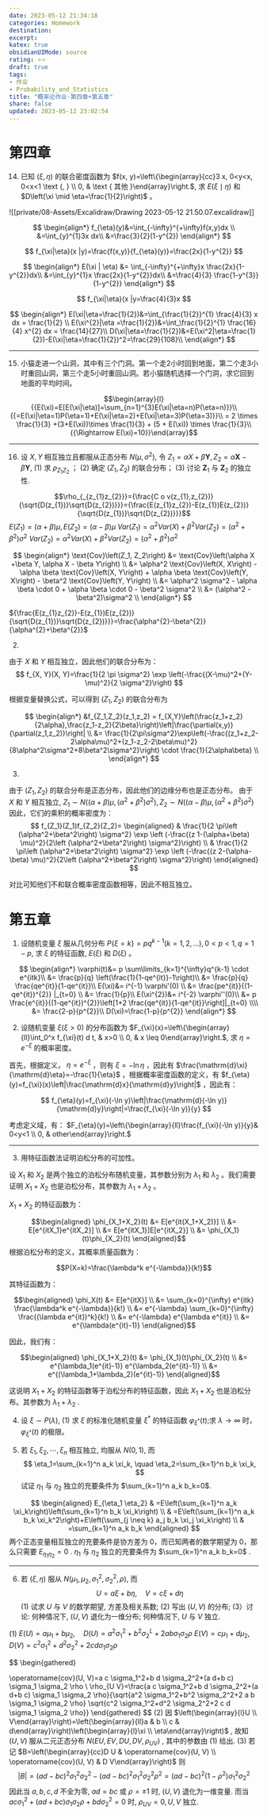 ```yaml
---
date: 2023-05-12 21:34:18
categories: Homework 
destination: 
excerpt: 
katex: true
obsidianUIMode: source
rating: ⭐⭐
draft: true
tags:  
- 作业 
- Probability_and_Statistics 
title: "概率论作业-第四章+第五章"
share: false
updated: 2023-05-12 23:02:54
---
```


# 第四章

14. 已知 $(\xi, \eta)$ 的联合密度函数为 $f(x, y)=\left\{\begin{array}{cc}3 x, 0<y<x, 0<x<1 \text {, } \\ 0, & \text { 其他 }\end{array}\right.$, 求 $E(\xi \mid \eta)$ 和 $D\left(\xi \mid \eta=\frac{1}{2}\right)$ 。

![[private/08-Assets/Excalidraw/Drawing 2023-05-12 21.50.07.excalidraw]]

$$
\begin{align*}
f_{\eta}(y)&=\int_{-\infty}^{+\infty}f(x,y)dx \\
&=\int_{y}^{1}3x dx\\
&=\frac{3}{2}(1-y^{2})
\end{align*}
$$

$$
f_{\xi|\eta}(x |y)=\frac{f(x,y)}{f_{\eta}(y)}=\frac{2x}{1-y^{2}}
$$

$$
\begin{align*}
E(\xi | \eta) &= \int_{-\infty}^{+\infty}x \frac{2x}{1-y^{2}}dx\\
&=\int_{y}^{1}x \frac{2x}{1-y^{2}}dx\\
&=\frac{4}{3} \frac{1-y^{3}}{1-y^{2}}
\end{align*}
$$

$$
f_{\xi|\eta}(x |y=\frac{4}{3}x
$$

$$
\begin{align*}
E(\xi|\eta=\frac{1}{2})&=\int_{\frac{1}{2}}^{1} \frac{4}{3} x dx = \frac{1}{2} \\
E(\xi^{2}|\eta =\frac{1}{2})&=\int_\frac{1}{2}^{1} \frac{16}{4} x^{2} dx = \frac{14}{27}\\
D(\xi|\eta=\frac{1}{2})&=E(\xi^2|\eta=\frac{1}{2})-E(\xi|\eta=\frac{1}{2})^2=\frac{29}{108}\\
\end{align*}
$$

---

15. 小猫走进一个山洞，其中有三个门洞。第一个走2小时回到地面，第二个走3小时重回山洞，第三个走5小时重回山洞。若小猫随机选择一个门洞，求它回到地面的平均时间。

$$\begin{array}{l}{{E(\xi)=E[E(\xi|\eta)]=\sum_{n=1}^{3}E(\xi|\eta=n)P(\eta=n)}}\\ {{=E(\xi|\eta=1)P(\eta=1)+E(\xi|\eta=2)+E(\xi|\eta=3)P(\eta=3)}}\\ 
= 2 \times \frac{1}{3} +(3+E(\xi))\times \frac{1}{3} + (5 + E(\xi)) \times \frac{1}{3}\\
{{\Rightarrow E(\xi)=10}}\end{array}$$ 


---


16. 设 $X, Y$ 相互独立且都服从正态分布 $N\left(\mu, \sigma^2\right)$, 令 $Z_1=\alpha X+\beta \boldsymbol{Y}, Z_2=\alpha \boldsymbol{X}-\beta \boldsymbol{Y}$,
    (1) 求 $\rho_{Z_1 Z_2}$ ；
    (2) 确定 $\left(Z_1, Z_2\right)$ 的联合分布；
    (3) 讨论 $\mathbf{Z}_1$ 与 $\mathbf{Z}_2$ 的独立性.





$$\rho_{_{z_{1}z_{2}}}={\frac{C o v(z_{1},z_{2})}{\sqrt{D(z_{1})}\sqrt{D(z_{2})}}}={\frac{E(z_{1}z_{2})-E(z_{1})E(z_{2})}{\sqrt{D(z_{1})}\sqrt{D(z_{2})}}}$$
$E(Z_{1})=(\alpha+ \beta) \mu, E(Z_{2})=(\alpha - \beta) \mu$ 
$Var(Z_{1})=\alpha^{2}Var(X)+\beta^{2}Var(Z_{2})=(\alpha^{2}+\beta^{2})\sigma^{2}$
$Var(Z_{2})=\alpha^{2}Var(X)+\beta^{2}Var(Z_{2})=(\alpha^{2}+\beta^{2})\sigma^{2}$

$$
\begin{align*}
\text{Cov}\left(Z_1, Z_2\right) &= \text{Cov}\left(\alpha X +\beta Y, \alpha X - \beta Y\right) \\ &= \alpha^2 \text{Cov}\left(X, X\right) - \alpha \beta \text{Cov}\left(X, Y\right) + \alpha \beta \text{Cov}\left(Y, X\right) - \beta^2 \text{Cov}\left(Y, Y\right) \\ &= \alpha^2 \sigma^2 - \alpha \beta \cdot 0 + \alpha \beta \cdot 0 - \beta^2 \sigma^2 \\ &= (\alpha^2 - \beta^2)\sigma^2 \\
\end{align*}
$$


${\frac{E(z_{1}z_{2})-E(z_{1})E(z_{2})}{\sqrt{D(z_{1})}\sqrt{D(z_{2})}}}=\frac{\alpha^{2}-\beta^{2}}{\alpha^{2}+\beta^{2}}$


2.
由于 $X$ 和 $Y$ 相互独立，因此他们的联合分布为：
$$
f_{X, Y}(X, Y)=\frac{1}{2 \pi \sigma^2} \exp \left(-\frac{(X-\mu)^2+(Y-\mu)^2}{2 \sigma^2}\right)
$$

根据变量替换公式，可以得到 $(Z_1​,Z_2​)$ 的联合分布为

$$
\begin{align*} &f_{Z_1,Z_2}(z_1,z_2) = f_{X,Y}\left(\frac{z_1+z_2}{2\alpha},\frac{z_1-z_2}{2\beta}\right)\left|\frac{\partial(x,y)}{\partial(z_1,z_2)}\right| \\ &= \frac{1}{2\pi\sigma^2}\exp\left(-\frac{(z_1+z_2-2\alpha\mu)^2+(z_1-z_2-2\beta\mu)^2}{8\alpha^2\sigma^2+8\beta^2\sigma^2}\right) \cdot \frac{1}{2\alpha\beta} \\
\end{align*}
$$



3.
由于 $(Z_1​,Z_2​)$ 的联合分布是正态分布，因此他们的边缘分布也是正态分布。
由于 $X$ 和 $Y$ 相互独立, $Z_1 \sim N\left((\alpha+\beta) \mu,\left(\alpha^2+\beta^2\right) \sigma^2\right) ,Z_2 \sim N\left((\alpha-\beta) \mu,\left(\alpha^2+\beta^2\right) \sigma^2\right)$ 因此，它们的乘积的概率密度为：
$$
f_{Z_1}(Z_1)f_{Z_2}(Z_2)=
\begin{aligned}
& \frac{1}{2 \pi\left (\alpha^2+\beta^2\right) \sigma^2} \exp \left (-\frac{(z 1-(\alpha+\beta) \mu)^2}{2\left (\alpha^2+\beta^2\right) \sigma^2}\right) \\
& \frac{1}{2 \pi\left (\alpha^2+\beta^2\right) \sigma^2} \exp \left (-\frac{(z 2-(\alpha-\beta) \mu)^2}{2\left (\alpha^2+\beta^2\right) \sigma^2}\right)
\end{aligned}
$$

对比可知他们不和联合概率密度函数相等，因此不相互独立。


# 第五章

1. 设随机变量 $\xi$ 服从几何分布 $P\{\xi=k\}=p q^{k-1}(k=1,2, \ldots), 0<p<1, q=1-p$, 求 $\xi$ 的特征函数, $E(\xi)$ 和 $D(\xi)$ 。

$$
\begin{align*}
\varphi(t)&= p \sum\limits_{k=1}^{\infty}q^{k-1} \cdot e^{itk}\\
&= \frac{p}{q} \left(\frac{1}{1-qe^{it}}-1\right)\\
&= \frac{p}{q} \frac{qe^{it}}{1-qe^{it}}\\
E(\xi)&= i^{-1} \varphi'(0) \\
&= \frac{pe^{it}}{(1-qe^{it})^{2}} |_{t=0} \\
&= \frac{1}{p}\\
E(\xi^{2})&= i^{-2} \varphi''(0)\\
&= p \frac{e^{it}}{(1-qe^{it})^{2}}\left[1+2 \frac{qe^{it}}{1-qe^{it}}\right]|_{t=0} \\\\
&= \frac{2-p}{p^{2}}\\
D(\xi)=\frac{1-p}{p^{2}}
\end{align*}
$$



2. 设随机变量 $\xi(\xi>0)$ 的分布函数为 $F_{\xi}(x)=\left\{\begin{array}{ll}\int_0^x f_{\xi}(t) d t, & x>0 \\ 0, & x \leq 0\end{array}\right.$, 求 $\eta=e^{-\xi}$ 的概率密度。

首先，根据定义， $\eta=e^{-\xi}$ ，则有 $\xi=-\ln\eta$ ，因此有 $\frac{\mathrm{d}\xi}{\mathrm{d}\eta}=-\frac{1}{\eta}$ ，根据概率密度函数的定义，有 $f_{\eta}(y)=f_{\xi}(x)\left|\frac{\mathrm{d}x}{\mathrm{d}y}\right|$ ，因此有：

$$
f_{\eta}(y)=f_{\xi}(-\ln y)\left|\frac{\mathrm{d}(-\ln y)}{\mathrm{d}y}\right|=\frac{f_{\xi}(-\ln y)}{y}
$$

考虑定义域，有： $F_{\eta}(y)=\left\{\begin{array}{ll}\frac{f_{\xi}(-\ln y)}{y}& 0<y<1 \\ 0, & other\end{array}\right.$


---

3. 用特征函数法证明泊松分布的可加性。 

设 $X_1$ 和 $X_2$ 是两个独立的泊松分布随机变量，其参数分别为 $\lambda_1$ 和 $\lambda_2$ 。我们需要证明 $X_1+X_2$ 也是泊松分布，其参数为 $\lambda_1+\lambda_2$ 。

$X_1+X_2$ 的特征函数为：

$$\begin{aligned} \phi_{X_1+X_2}(t) &= E[e^{it(X_1+X_2)}] \\ &= E[e^{itX_1}e^{itX_2}] \\ &= E[e^{itX_1}]E[e^{itX_2}] \\ &= \phi_{X_1}(t)\phi_{X_2}(t) \end{aligned}$$
根据泊松分布的定义，其概率质量函数为：

$$P(X=k)=\frac{\lambda^k e^{-\lambda}}{k!}$$

其特征函数为：

$$\begin{aligned} \phi_X(t) &= E[e^{itX}] \\ &= \sum_{k=0}^{\infty} e^{itk} \frac{\lambda^k e^{-\lambda}}{k!} \\ &= e^{-\lambda} \sum_{k=0}^{\infty} \frac{(\lambda e^{it})^k}{k!} \\ &= e^{-\lambda} e^{\lambda e^{it}} \\ &= e^{\lambda(e^{it}-1)} \end{aligned}$$

因此，我们有：

$$\begin{aligned} \phi_{X_1+X_2}(t) &= \phi_{X_1}(t)\phi_{X_2}(t) \\ &= e^{\lambda_1(e^{it}-1)} e^{\lambda_2(e^{it}-1)} \\ &= e^{(\lambda_1+\lambda_2)(e^{it}-1)} \end{aligned}$$

这说明 $X_1+X_2$ 的特征函数等于泊松分布的特征函数，因此 $X_1+X_2$ 也是泊松分布。其参数为 $\lambda_1+\lambda_2$ .



4. 设 $\xi \sim P(\lambda)$, (1) 求 $\xi$ 的标准化随机变量 $\xi^{*}$ 的特征函数 $\varphi_{\xi^{*}}(t)$;求 $\lambda \rightarrow \infty$ 时，$\varphi_{\xi^*}(t)$ 的极限。


5. 若 $\xi_1, \xi_2, \cdots, \xi_n$ 相互独立, 均服从 $N(0,1)$, 而
$$
\eta_1=\sum_{k=1}^n a_k \xi_k, \quad \eta_2=\sum_{k=1}^n b_k \xi_k,
$$ 试证 $\eta_1$ 与 $\eta_2$ 独立的充要条件为 $\sum_{k=1}^n a_k b_k=0$.

$$
\begin{aligned}
E_{\eta_1 \eta_2} & =E\left(\sum_{k=1}^n a_k \xi_k\right)\left(\sum_{k=1}^n b_k \xi_k\right) \\
& =E\left(\sum_{k=1}^n a_k b_k \xi_k^2\right)+E\left(\sum_{j \neq k} a_j b_k \xi_j \xi_k\right) \\
& =\sum_{k=1}^n a_k b_k
\end{aligned}
$$
两个正态变量相互独立的充要条件是协方差为 0，而已知两者的数学期望为 0，那么只需要 $E_{\eta_1 \eta_2}=0$ .  $\eta_1$ 与 $\eta_2$ 独立的充要条件为 $\sum_{k=1}^n a_k b_k=0$ .

---

6. 若 $(\xi, \eta)$ 服从 $N\left(\mu_1, \mu_2, \sigma_1^2, \sigma_2^2, \rho\right)$, 而
$$
U=a \xi+b \eta, \quad V=c \xi+d \eta
$$
    (1) 试求 $U$ 与 $V$ 的数学期望, 方差及相关系数;
    (2) 写出 $(U, V)$ 的分布;
    (3）讨论: 何种情况下, $(U, V)$ 退化为一维分布; 何种情况下, $U$ 与 $V$ 独立.


(1) 
$E (U)=a \mu_1+b \mu_2, \quad D (U)=a^2 \sigma_1^2+b^2 \sigma_2^L+2 a b \sigma_1 \sigma_2 \rho$
$E (V)=c \mu_1+d \mu_2, \quad D (V)=c^2 \sigma_1^2+d^2 \sigma_2^2+2 c d \sigma_1 \sigma_2 \rho$

$$
\begin{gathered}

\operatorname{cov}(U, V)=a c \sigma_1^2+b d \sigma_2^2+(a d+b c) \sigma_1 \sigma_2 \rho \\
\rho_{U V}=\frac{a c \sigma_1^2+b d \sigma_2^2+(a d+b c) \sigma_1 \sigma_2 \rho}{\sqrt{a^2 \sigma_1^2+b^2 \sigma_2^2+2 a b \sigma_1 \sigma_2 \rho} \sqrt{c^2 \sigma_1^2+d^2 \sigma_2^2+2 c d \sigma_1 \sigma_2 \rho}}
\end{gathered}
$$
(2) 因 $\left(\begin{array}{l}U \\ V\end{array}\right)=\left(\begin{array}{ll}a & b \\ c & d\end{array}\right)\left(\begin{array}{l}\xi \\ \eta\end{array}\right)$ , 故知 $(U, V)$ 服从二元正态分布 $N\left(E U, E V, D U, D V, \rho_{U V}\right)$ , 其中的参数由 (1) 给出.
(3) 若记 $B=\left(\begin{array}{cc}D U & \operatorname{cov}(U, V) \\ \operatorname{cov}(U, V) & D V\end{array}\right)$ 则
$$
|B|=(a d-b c)^2 \sigma_1^2 \sigma_2^2-(a d-b c)^2 \sigma_1^2 \sigma_2^2 \rho^2=(a d-b c)^2\left(1-\rho^2\right) \sigma_1^2 \sigma_2^2
$$
因此当 $a, b, c, d$ 不全为零, $a d=b c$ 或 $\rho= \pm 1$ 时, $(U, V)$ 退化为一维变量.
而当 $a c \sigma_1^2+(a d+b c) \sigma_1 \sigma_2 \rho+b d \sigma_2^2=0$ 时, $\rho_{U V}=0, U, V$ 独立.